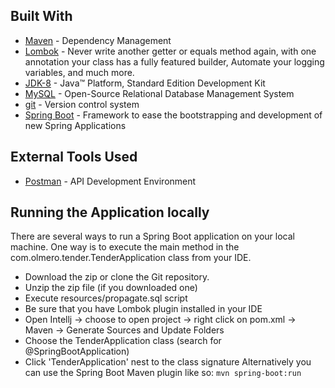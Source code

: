 ## Built With
 - [Maven](https://maven.apache.org/) - Dependency Management
 - [Lombok](https://projectlombok.org/) - Never write another getter or equals method again, with one annotation your class has a fully featured builder, Automate your logging variables, and much more.
 - [JDK-8](https://www.oracle.com/java/technologies/javase-jdk8-downloads.html) - Java™ Platform, Standard Edition Development Kit
 - [MySQL](https://www.mysql.com/) - Open-Source Relational Database Management System
 - [git](https://git-scm.com/) - Version control system
 - [Spring Boot](https://spring.io/projects/spring-boot) - Framework to ease the bootstrapping and development of new Spring Applications
 
## External Tools Used
 - [Postman](https://www.postman.com/) - API Development Environment
 
## Running the Application locally
There are several ways to run a Spring Boot application on your local machine. One way is to execute the main method in the  com.olmero.tender.TenderApplication class from your IDE.
 - Download the zip or clone the Git repository.
 - Unzip the zip file (if you downloaded one)
 - Execute resources/propagate.sql script
 - Be sure that you have Lombok plugin installed in your IDE
 - Open Intellj -> choose to open project -> right click on pom.xml -> Maven -> Generate Sources and Update Folders
 - Choose the TenderApplication class (search for @SpringBootApplication)
 - Click 'TenderApplication' nest to the class signature
Alternatively you can use the Spring Boot Maven plugin like so:
 `mvn spring-boot:run`


